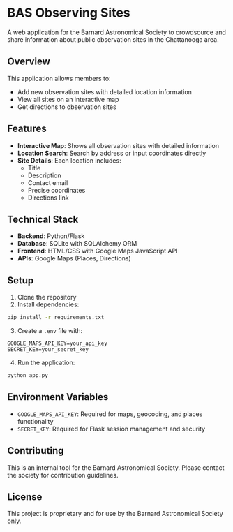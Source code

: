 # BAS Observing Sites

A web application for the Barnard Astronomical Society to crowdsource and share information about public observation sites in the Chattanooga area.

## Overview

This application allows members to:
- Add new observation sites with detailed location information
- View all sites on an interactive map
- Get directions to observation sites

## Features

- **Interactive Map**: Shows all observation sites with detailed information
- **Location Search**: Search by address or input coordinates directly
- **Site Details**: Each location includes:
  - Title
  - Description
  - Contact email
  - Precise coordinates
  - Directions link

## Technical Stack

- **Backend**: Python/Flask
- **Database**: SQLite with SQLAlchemy ORM
- **Frontend**: HTML/CSS with Google Maps JavaScript API
- **APIs**: Google Maps (Places, Directions)

## Setup

1. Clone the repository
2. Install dependencies:

```bash
pip install -r requirements.txt
```

3. Create a `.env` file with:

```
GOOGLE_MAPS_API_KEY=your_api_key
SECRET_KEY=your_secret_key
```

4. Run the application:

```bash
python app.py
```

## Environment Variables

- `GOOGLE_MAPS_API_KEY`: Required for maps, geocoding, and places functionality
- `SECRET_KEY`: Required for Flask session management and security

## Contributing

This is an internal tool for the Barnard Astronomical Society. Please contact the society for contribution guidelines.

## License

This project is proprietary and for use by the Barnard Astronomical Society only.

